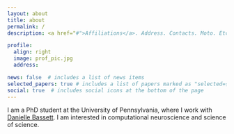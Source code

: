 ```yaml
---
layout: about
title: about
permalink: /
description: <a href="#">Affiliations</a>. Address. Contacts. Moto. Etc.

profile:
  align: right
  image: prof_pic.jpg
  address:

news: false  # includes a list of news items
selected_papers: true # includes a list of papers marked as "selected={true}"
social: true  # includes social icons at the bottom of the page
---
```


I am a PhD student at the University of Pennsylvania, where I work with <a href="https://complexsystemsupenn.com/personal" target="_blank">Danielle Bassett</a>. I am interested in computational neuroscience and science of science.
